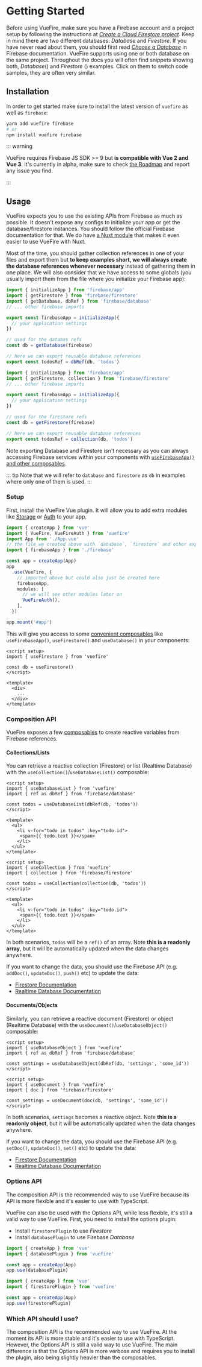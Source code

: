 # Getting Started

Before using VueFire, make sure you have a Firebase account and a project setup by following the instructions at _[Create a Cloud Firestore project](https://firebase.google.com/docs/firestore/quickstart)_. Keep in mind there are two different databases: _Database_ and _Firestore_. If you have never read about them, you should first read _[Choose a Database](https://firebase.google.com/docs/database/rtdb-vs-firestore)_ in Firebase documentation. VueFire supports using one or both database on the same project. Throughout the docs you will often find snippets showing both, _Database_(<RtdbLogo width="24" style="display: inline; fill: currentColor;" />) and _Firestore_ (<FirestoreLogo height="24" style="display: inline; fill: currentColor;" />) examples. Click on them to switch code samples, they are often very similar.

## Installation

In order to get started make sure to install the latest version of `vuefire` as well as `firebase`:

```sh
yarn add vuefire firebase
# or
npm install vuefire firebase
```

::: warning

VueFire requires Firebase JS SDK >= 9 but **is compatible with Vue 2 and Vue 3**. It's currently in alpha, make sure to check [the Roadmap](https://github.com/vuejs/vuefire/issues/1241) and report any issue you find.

:::

## Usage

VueFire expects you to use the existing APIs from Firebase as much as possible. It doesn't expose any configs to initialize your app or get the database/firestore instances. You should follow the official Firebase documentation for that. We do have [a Nuxt module](./nuxt.md) that makes it even easier to use VueFire with Nuxt.

Most of the time, you should gather collection references in one of your files and export them but **to keep examples short, we will always create the database references whenever necessary** instead of gathering them in one place. We will also consider that we have access to some globals (you usually import them from the file where you initialize your Firebase app):

<FirebaseExample>

```js
import { initializeApp } from 'firebase/app'
import { getFirestore } from 'firebase/firestore'
import { getDatabase, dbRef } from 'firebase/database'
// ... other firebase imports

export const firebaseApp = initializeApp({
  // your application settings
})

// used for the databas refs
const db = getDatabase(firebase)

// here we can export reusable database references
export const todosRef = dbRef(db, 'todos')
```

```js
import { initializeApp } from 'firebase/app'
import { getFirestore, collection } from 'firebase/firestore'
// ... other firebase imports

export const firebaseApp = initializeApp({
  // your application settings
})

// used for the firestore refs
const db = getFirestore(firebase)

// here we can export reusable database references
export const todosRef = collection(db, 'todos')
```

</FirebaseExample>

Note exporting Database and Firestore isn't necessary as you can always accessing Firebase services within your components with [`useFirebaseApp()` and other composables](./firebase-composables.md).

::: tip
Note that we will refer to `database` and `firestore` as `db` in examples where only one of them is used.
:::

### Setup

First, install the VueFire Vue plugin. It will allow you to add extra modules like [Storage](./storage.md) or [Auth](./auth.md) to your app.

```ts
import { createApp } from 'vue'
import { VueFire, VueFireAuth } from 'vuefire'
import App from './App.vue'
// the file we created above with `database`, `firestore` and other exports
import { firebaseApp } from './firebase'

const app = createApp(App)
app
  .use(VueFire, {
    // imported above but could also just be created here
    firebaseApp,
    modules: [
      // we will see other modules later on
      VueFireAuth(),
    ],
  })

app.mount('#app')
```

This will give you access to some [convenient composables](./firebase-composables.md) like `useFirebaseApp()`, `useFirestore()` and `useDatabase()` in your components:

```vue
<script setup>
import { useFirestore } from 'vuefire'

const db = useFirestore()
</script>

<template>
  <div>
    ...
  </div>
</template>
```

### Composition API

VueFire exposes a few [composables](https://vuejs.org/guide/reusability/composables.html#composables) to create reactive variables from Firebase references.

#### Collections/Lists

You can retrieve a reactive collection (Firestore) or list (Realtime Database) with the `useCollection()`/`useDatabaseList()` composable:

<FirebaseExample>

```vue
<script setup>
import { useDatabaseList } from 'vuefire'
import { ref as dbRef } from 'firebase/database'

const todos = useDatabaseList(dbRef(db, 'todos'))
</script>

<template>
  <ul>
    <li v-for="todo in todos" :key="todo.id">
     <span>{{ todo.text }}</span>
    </li>
  </ul>
</template>
```

```vue
<script setup>
import { useCollection } from 'vuefire'
import { collection } from 'firebase/firestore'

const todos = useCollection(collection(db, 'todos'))
</script>

<template>
  <ul>
    <li v-for="todo in todos" :key="todo.id">
     <span>{{ todo.text }}</span>
    </li>
  </ul>
</template>
```

</FirebaseExample>

In both scenarios, `todos` will be a `ref()` of an array. Note **this is a readonly array**, but it will be automatically updated when the data changes anywhere.

If you want to change the data, you should use the Firebase API (e.g. `addDoc()`, `updateDoc()`, `push()` etc) to update the data:

- [Firestore Documentation](https://firebase.google.com/docs/firestore/manage-data/add-data)
- [Realtime Database Documentation](https://firebase.google.com/docs/database/web/read-and-write)

#### Documents/Objects

Similarly, you can retrieve a reactive document (Firestore) or object (Realtime Database) with the `useDocument()`/`useDatabaseObject()` composable:

<FirebaseExample>

```vue
<script setup>
import { useDatabaseObject } from 'vuefire'
import { ref as dbRef } from 'firebase/database'

const settings = useDatabaseObject(dbRef(db, 'settings', 'some_id'))
</script>
```

```vue
<script setup>
import { useDocument } from 'vuefire'
import { doc } from 'firebase/firestore'

const settings = useDocument(doc(db, 'settings', 'some_id'))
</script>
```

</FirebaseExample>

In both scenarios, `settings` becomes a reactive object. Note **this is a readonly object**, but it will be automatically updated when the data changes anywhere.

If you want to change the data, you should use the Firebase API (e.g. `setDoc()`, `updateDoc()`, `set()` etc) to update the data:

- [Firestore Documentation](https://firebase.google.com/docs/firestore/manage-data/add-data)
- [Realtime Database Documentation](https://firebase.google.com/docs/database/web/read-and-write)

### Options API

The composition API is the recommended way to use VueFire because its API is more flexible and it's easier to use with TypeScript.

VueFire can also be used with the Options API, while less flexible, it's still a valid way to use VueFire. First, you need to install the options plugin:

- Install `firestorePlugin` to use _Firestore_
- Install `databasePlugin` to use Firebase _Database_

<FirebaseExample>

```js
import { createApp } from 'vue'
import { databasePlugin } from 'vuefire'

const app = createApp(App)
app.use(databasePlugin)
```

```js
import { createApp } from 'vue'
import { firestorePlugin } from 'vuefire'

const app = createApp(App)
app.use(firestorePlugin)
```

</FirebaseExample>

### Which API should I use?

The composition API is the recommended way to use VueFire. At the moment its API is more stable and it's easier to use with TypeScript. However, the Options API is still a valid way to use VueFire. The main difference is that the Options API is more verbose and requires you to install the plugin, also being slightly heavier than the composables.

